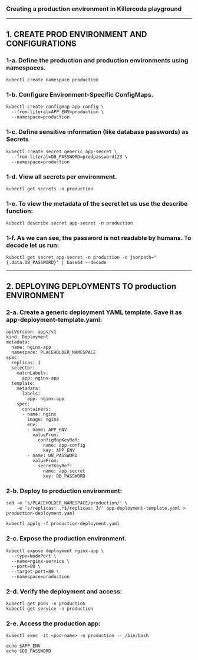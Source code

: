 ### Creating a production environment in Killercoda playground
--------------
## 1. CREATE PROD ENVIRONMENT AND CONFIGURATIONS

### 1-a. Define the production and production environments using namespaces.
    
    kubectl create namespace production

### 1-b. Configure Environment-Specific ConfigMaps.

    kubectl create configmap app-config \
      --from-literal=APP_ENV=production \
      --namespace=production

### 1-c. Define sensitive information (like database passwords) as Secrets

    kubectl create secret generic app-secret \
      --from-literal=DB_PASSWORD=prodpassword123 \
      --namespace=production

### 1-d. View all secrets per environment.

    kubectl get secrets -n production

### 1-e. To view the metadata of the secret let us use the describe function:

    kubectl describe secret app-secret -n production

### 1-f. As we can see, the password is not readable by humans. To decode let us run:

    kubectl get secret app-secret -n production -o jsonpath="{.data.DB_PASSWORD}" | base64 --decode

----------------
## 2. DEPLOYING DEPLOYMENTS TO production ENVIRONMENT

### 2-a. Create a generic deployment YAML template. Save it as app-deployment-template.yaml:

    apiVersion: apps/v1
    kind: Deployment
    metadata:
      name: nginx-app
      namespace: PLACEHOLDER_NAMESPACE
    spec:
      replicas: 1
      selector:
        matchLabels:
          app: nginx-app
      template:
        metadata:
          labels:
            app: nginx-app
        spec:
          containers:
          - name: nginx
            image: nginx
            env:
            - name: APP_ENV
              valueFrom:
                configMapKeyRef:
                  name: app-config
                  key: APP_ENV
            - name: DB_PASSWORD
              valueFrom:
                secretKeyRef:
                  name: app-secret
                  key: DB_PASSWORD
              
### 2-b. Deploy to production environment:

    sed -e 's/PLACEHOLDER_NAMESPACE/production/' \
        -e 's/replicas: .*$/replicas: 3/' app-deployment-template.yaml > production-deployment.yaml
    
    kubectl apply -f production-deployment.yaml

### 2-c. Expose the production environment.

    kubectl expose deployment nginx-app \
      --type=NodePort \
      --name=nginx-service \
      --port=80 \
      --target-port=80 \
      --namespace=production

### 2-d. Verify the deployment and access:

    kubectl get pods -n production
    kubectl get service -n production

### 2-e. Access the production app:

    kubectl exec -it <pod-name> -n production -- /bin/bash
    
    echo $APP_ENV
    echo $DB_PASSWORD
